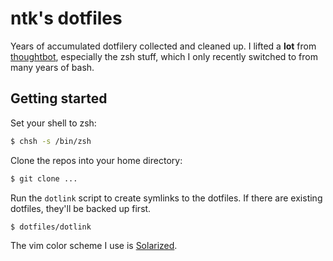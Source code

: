 ntk's dotfiles
==============

Years of accumulated dotfilery collected and cleaned up. I lifted a **lot** 
from [thoughtbot](https://github.com/thoughtbot/dotfiles), especially the zsh
stuff, which I only recently switched to from many years of bash.

Getting started
---------------

Set your shell to zsh:

```zsh
$ chsh -s /bin/zsh
```

Clone the repos into your home directory:

```zsh
$ git clone ...
```

Run the `dotlink` script to create symlinks to the dotfiles. If there are 
existing dotfiles, they'll be backed up first.

```zsh
$ dotfiles/dotlink
```

The vim color scheme I use is [Solarized](http://ethanschoonover.com/solarized).
